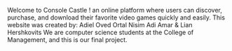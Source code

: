 Welcome to Console Castle !
an online platform where users can discover, purchase, and download their favorite video games quickly and easily.
This website was created by:
Adiel Oved
Ortal Nisim
Adi Amar & 
Lian Hershkovits
We are computer science students at the College of Management, and this is our final project.
